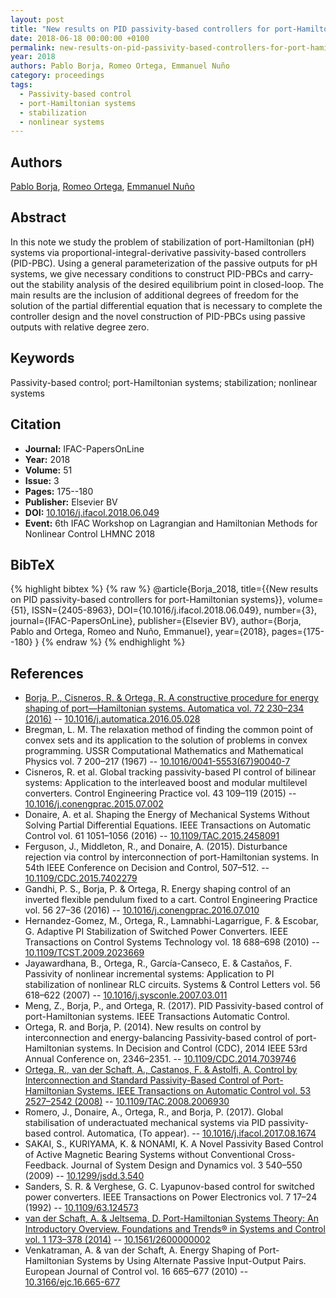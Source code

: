 ```yaml
---
layout: post
title: "New results on PID passivity-based controllers for port-Hamiltonian systems"
date: 2018-06-18 00:00:00 +0100
permalink: new-results-on-pid-passivity-based-controllers-for-port-hamiltonian-systems
year: 2018
authors: Pablo Borja, Romeo Ortega, Emmanuel Nuño
category: proceedings
tags:
  - Passivity-based control
  - port-Hamiltonian systems
  - stabilization
  - nonlinear systems
---
```

 
## Authors
[Pablo Borja](authors/luis_pablo_borja), [Romeo Ortega](authors/romeo_ortega), [Emmanuel Nuño](authors/emmanuel_nuno)
 
## Abstract
In this note we study the problem of stabilization of port-Hamiltonian (pH) systems via proportional-integral-derivative passivity-based controllers (PID-PBC). Using a general parameterization of the passive outputs for pH systems, we give necessary conditions to construct PID-PBCs and carry-out the stability analysis of the desired equilibrium point in closed-loop. The main results are the inclusion of additional degrees of freedom for the solution of the partial differential equation that is necessary to complete the controller design and the novel construction of PID-PBCs using passive outputs with relative degree zero.
 
## Keywords
Passivity-based control; port-Hamiltonian systems; stabilization; nonlinear systems
 
## Citation
- **Journal:** IFAC-PapersOnLine
- **Year:** 2018
- **Volume:** 51
- **Issue:** 3
- **Pages:** 175--180
- **Publisher:** Elsevier BV
- **DOI:** [10.1016/j.ifacol.2018.06.049](https://doi.org/10.1016/j.ifacol.2018.06.049)
- **Event:** 6th IFAC Workshop on Lagrangian and Hamiltonian Methods for Nonlinear Control LHMNC 2018
 
## BibTeX
{% highlight bibtex %}
{% raw %}
@article{Borja_2018,
  title={{New results on PID passivity-based controllers for port-Hamiltonian systems}},
  volume={51},
  ISSN={2405-8963},
  DOI={10.1016/j.ifacol.2018.06.049},
  number={3},
  journal={IFAC-PapersOnLine},
  publisher={Elsevier BV},
  author={Borja, Pablo and Ortega, Romeo and Nuño, Emmanuel},
  year={2018},
  pages={175--180}
}
{% endraw %}
{% endhighlight %}
 
## References
- [Borja, P., Cisneros, R. & Ortega, R. A constructive procedure for energy shaping of port—Hamiltonian systems. Automatica vol. 72 230–234 (2016)](a-constructive-procedure-for-energy-shaping-of-port-hamiltonian-systems) -- [10.1016/j.automatica.2016.05.028](https://doi.org/10.1016/j.automatica.2016.05.028)
- Bregman, L. M. The relaxation method of finding the common point of convex sets and its application to the solution of problems in convex programming. USSR Computational Mathematics and Mathematical Physics vol. 7 200–217 (1967) -- [10.1016/0041-5553(67)90040-7](https://doi.org/10.1016/0041-5553(67)90040-7)
- Cisneros, R. et al. Global tracking passivity-based PI control of bilinear systems: Application to the interleaved boost and modular multilevel converters. Control Engineering Practice vol. 43 109–119 (2015) -- [10.1016/j.conengprac.2015.07.002](https://doi.org/10.1016/j.conengprac.2015.07.002)
- Donaire, A. et al. Shaping the Energy of Mechanical Systems Without Solving Partial Differential Equations. IEEE Transactions on Automatic Control vol. 61 1051–1056 (2016) -- [10.1109/TAC.2015.2458091](https://doi.org/10.1109/TAC.2015.2458091)
- Ferguson, J., Middleton, R., and Donaire, A. (2015). Disturbance rejection via control by interconnection of port-Hamiltonian systems. In 54th IEEE Conference on Decision and Control, 507–512. -- [10.1109/CDC.2015.7402279](https://doi.org/10.1109/CDC.2015.7402279)
- Gandhi, P. S., Borja, P. & Ortega, R. Energy shaping control of an inverted flexible pendulum fixed to a cart. Control Engineering Practice vol. 56 27–36 (2016) -- [10.1016/j.conengprac.2016.07.010](https://doi.org/10.1016/j.conengprac.2016.07.010)
- Hernandez-Gomez, M., Ortega, R., Lamnabhi-Lagarrigue, F. & Escobar, G. Adaptive PI Stabilization of Switched Power Converters. IEEE Transactions on Control Systems Technology vol. 18 688–698 (2010) -- [10.1109/TCST.2009.2023669](https://doi.org/10.1109/TCST.2009.2023669)
- Jayawardhana, B., Ortega, R., García-Canseco, E. & Castaños, F. Passivity of nonlinear incremental systems: Application to PI stabilization of nonlinear RLC circuits. Systems &amp; Control Letters vol. 56 618–622 (2007) -- [10.1016/j.sysconle.2007.03.011](https://doi.org/10.1016/j.sysconle.2007.03.011)
- Meng, Z., Borja, P., and Ortega, R. (2017). PID Passivity-based control of port-Hamiltonian systems. IEEE Transactions Automatic Control.
- Ortega, R. and Borja, P. (2014). New results on control by interconnection and energy-balancing Passivity-based control of port-Hamiltonian systems. In Decision and Control (CDC), 2014 IEEE 53rd Annual Conference on, 2346–2351. -- [10.1109/CDC.2014.7039746](https://doi.org/10.1109/CDC.2014.7039746)
- [Ortega, R., van der Schaft, A., Castanos, F. & Astolfi, A. Control by Interconnection and Standard Passivity-Based Control of Port-Hamiltonian Systems. IEEE Transactions on Automatic Control vol. 53 2527–2542 (2008)](control-by-interconnection-and-standard-passivity-based-control-of-port-hamiltonian-systems) -- [10.1109/TAC.2008.2006930](https://doi.org/10.1109/TAC.2008.2006930)
- Romero, J., Donaire, A., Ortega, R., and Borja, P. (2017). Global stabilisation of underactuated mechanical systems via PID passivity-based control. Automatica, (To appear). -- [10.1016/j.ifacol.2017.08.1674](https://doi.org/10.1016/j.ifacol.2017.08.1674)
- SAKAI, S., KURIYAMA, K. & NONAMI, K. A Novel Passivity Based Control of Active Magnetic Bearing Systems without Conventional Cross-Feedback. Journal of System Design and Dynamics vol. 3 540–550 (2009) -- [10.1299/jsdd.3.540](https://doi.org/10.1299/jsdd.3.540)
- Sanders, S. R. & Verghese, G. C. Lyapunov-based control for switched power converters. IEEE Transactions on Power Electronics vol. 7 17–24 (1992) -- [10.1109/63.124573](https://doi.org/10.1109/63.124573)
- [van der Schaft, A. & Jeltsema, D. Port-Hamiltonian Systems Theory: An Introductory Overview. Foundations and Trends® in Systems and Control vol. 1 173–378 (2014)](port-hamiltonian-systems-theory-an-introductory-overview-journal) -- [10.1561/2600000002](https://doi.org/10.1561/2600000002)
- Venkatraman, A. & van der Schaft, A. Energy Shaping of Port-Hamiltonian Systems by Using Alternate Passive Input-Output Pairs. European Journal of Control vol. 16 665–677 (2010) -- [10.3166/ejc.16.665-677](https://doi.org/10.3166/ejc.16.665-677)

